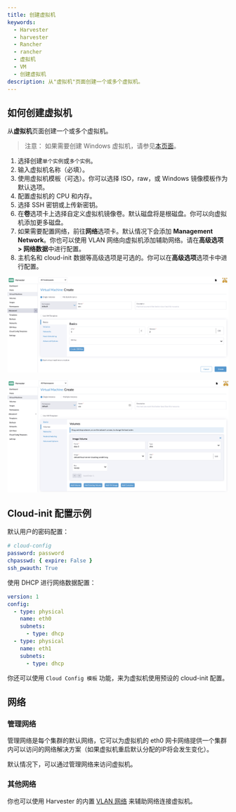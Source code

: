 ```yaml
---
title: 创建虚拟机
keywords:
  - Harvester
  - harvester
  - Rancher
  - rancher
  - 虚拟机
  - VM
  - 创建虚拟机
description: 从"虚拟机"页面创建一个或多个虚拟机。
---
```


## 如何创建虚拟机

从**虚拟机**页面创建一个或多个虚拟机。

> 注意：
> 如果需要创建 Windows 虚拟机，请参见[本页面](../create-windows-vm/_index.md)。

1. 选择创建`单个实例`或`多个实例`。
1. 输入虚拟机名称（必填）。
1. 使用虚拟机模板（可选）。你可以选择 ISO，raw，或 Windows 镜像模板作为默认选项。
1. 配置虚拟机的 CPU 和内存。
1. 选择 SSH 密钥或上传新密钥。
1. 在**卷**选项卡上选择自定义虚拟机镜像卷。默认磁盘将是根磁盘。你可以向虚拟机添加更多磁盘。
1. 如果需要配置网络，前往**网络**选项卡。默认情况下会添加 **Management Network**。你也可以使用 VLAN 网络向虚拟机添加辅助网络。请在**高级选项 > 网络数据**中进行配置。
1. 主机名和 cloud-init 数据等高级选项是可选的。你可以在**高级选项**选项卡中进行配置。

![create-vm](../assets/create-vm.png)

![create-vm](../assets/choose-vm-image.png)

## Cloud-init 配置示例

默认用户的密码配置：

```YAML
# cloud-config
password: password
chpasswd: { expire: False }
ssh_pwauth: True
```

使用 DHCP 进行网络数据配置：

```YAML
version: 1
config:
  - type: physical
    name: eth0
    subnets:
      - type: dhcp
  - type: physical
    name: eth1
    subnets:
      - type: dhcp
```

你还可以使用 `Cloud Config 模板` 功能，来为虚拟机使用预设的 cloud-init 配置。

## 网络

### 管理网络

管理网络是每个集群的默认网络，它可以为虚拟机的 eth0 网卡网络提供一个集群内可以访问的网络解决方案（如果虚拟机重启默认分配的IP将会发生变化）。

默认情况下，可以通过管理网络来访问虚拟机。

### 其他网络

你也可以使用 Harvester 的内置 [VLAN 网络](../../networking/_index.md) 来辅助网络连接虚拟机。

